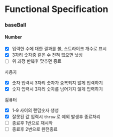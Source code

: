 # Functional Specification

### baseBall

#### Number

- [x] 입력한 수에 대한 결과를 볼, 스트라이크 개수로 표시
- [x] 3자리 숫자중 같은 수 전혀 없으면 낫싱
- [ ] 위 과정 반복후 맞추면 종료

사용자

- [x] 숫자 입력시 3자리 숫자가 중복되지 않게 입력하기
- [x] 숫자 입력시 3자리 숫자를 넘어가지 않게 입력하기

컴퓨터

- [x] 1-9 사이의 랜덤숫자 생성
- [x] 잘못된 값 입력시 `throw` 로 예외 발생후 종료처리
- [ ] 종료후 1번으로 재시작
- [ ] 종료후 2번으로 완전종료
